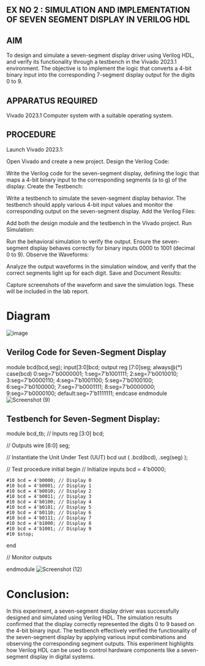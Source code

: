 ## EX NO 2 : SIMULATION AND IMPLEMENTATION OF SEVEN SEGMENT DISPLAY IN VERILOG HDL

## AIM

To design and simulate a seven-segment display driver using Verilog HDL, and verify its functionality through a testbench in the Vivado 2023.1 environment. The objective is to implement the logic that converts a 4-bit binary input into the corresponding 7-segment display output for the digits 0 to 9.

## APPARATUS REQUIRED 

Vivado 2023.1
Computer system with a suitable operating system.

## PROCEDURE

Launch Vivado 2023.1:

Open Vivado and create a new project.
Design the Verilog Code:

Write the Verilog code for the seven-segment display, defining the logic that maps a 4-bit binary input to the corresponding segments (a to g) of the display.
Create the Testbench:

Write a testbench to simulate the seven-segment display behavior. The testbench should apply various 4-bit input values and monitor the corresponding output on the seven-segment display.
Add the Verilog Files:

Add both the design module and the testbench in the Vivado project.
Run Simulation:

Run the behavioral simulation to verify the output. Ensure the seven-segment display behaves correctly for binary inputs 0000 to 1001 (decimal 0 to 9).
Observe the Waveforms:

Analyze the output waveforms in the simulation window, and verify that the correct segments light up for each digit.
Save and Document Results:

Capture screenshots of the waveform and save the simulation logs. These will be included in the lab report.

# Diagram
![image](https://github.com/user-attachments/assets/d7ecb419-906e-4e3b-9b82-f86ced4f364a)


## Verilog Code for Seven-Segment Display

module bcd(bcd,seg);
input[3:0]bcd;
output reg [7:0]seg;
always@(*)
case(bcd)
  0:seg=7'b0000001;
  1:seg=7'b1001111;
  2:seg=7'b0010010;
  3:seg=7'b0000110;
  4:seg=7'b1001100;
  5:seg=7'b0100100;
  6:seg=7'b0100000;
  7:seg=7'b0001111;
  8:seg=7'b0000000;
  9:seg=7'b0000100;
default:seg=7'b1111111;
endcase
endmodule
![Screenshot (9)](https://github.com/user-attachments/assets/43bd3be7-0f79-4128-ba9c-e124c9ac8ec6)



## Testbench for Seven-Segment Display:

module bcd_tb; // Inputs 
reg [3:0] bcd;

// Outputs
wire [6:0] seg;

// Instantiate the Unit Under Test (UUT)
bcd uut (
    .bcd(bcd),
    .seg(seg)
);

// Test procedure
initial begin
    // Initialize inputs
    bcd = 4'b0000;

    #10 bcd = 4'b0000; // Display 0
    #10 bcd = 4'b0001; // Display 1
    #10 bcd = 4'b0010; // Display 2
    #10 bcd = 4'b0011; // Display 3
    #10 bcd = 4'b0100; // Display 4
    #10 bcd = 4'b0101; // Display 5
    #10 bcd = 4'b0110; // Display 6
    #10 bcd = 4'b0111; // Display 7
    #10 bcd = 4'b1000; // Display 8
    #10 bcd = 4'b1001; // Display 9
    #10 $stop;
end

// Monitor outputs

endmodule
![Screenshot (12)](https://github.com/user-attachments/assets/379de5d5-d59b-46ee-abd9-5079a4764299)


# Conclusion:

In this experiment, a seven-segment display driver was successfully designed and simulated using Verilog HDL. The simulation results confirmed that the display correctly represented the digits 0 to 9 based on the 4-bit binary input. The testbench effectively verified the functionality of the seven-segment display by applying various input combinations and observing the corresponding segment outputs. This experiment highlights how Verilog HDL can be used to control hardware components like a seven-segment display in digital systems.
